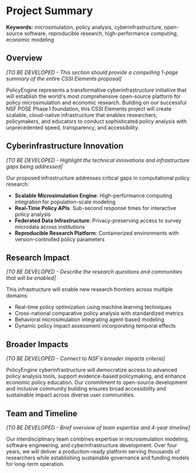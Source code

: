 # Project Summary

**Keywords:** microsimulation, policy analysis, cyberinfrastructure, open-source software, reproducible research, high-performance computing, economic modeling

## Overview

*[TO BE DEVELOPED - This section should provide a compelling 1-page summary of the entire CSSI Elements proposal]*

PolicyEngine represents a transformative cyberinfrastructure initiative that will establish the world's most comprehensive open-source platform for policy microsimulation and economic research. Building on our successful NSF POSE Phase I foundation, this CSSI Elements project will create scalable, cloud-native infrastructure that enables researchers, policymakers, and educators to conduct sophisticated policy analysis with unprecedented speed, transparency, and accessibility.

## Cyberinfrastructure Innovation

*[TO BE DEVELOPED - Highlight the technical innovations and infrastructure gaps being addressed]*

Our proposed infrastructure addresses critical gaps in computational policy research:
- **Scalable Microsimulation Engine**: High-performance computing integration for population-scale modeling
- **Real-Time Policy APIs**: Sub-second response times for interactive policy analysis
- **Federated Data Infrastructure**: Privacy-preserving access to survey microdata across institutions
- **Reproducible Research Platform**: Containerized environments with version-controlled policy parameters

## Research Impact

*[TO BE DEVELOPED - Describe the research questions and communities that will be enabled]*

This infrastructure will enable new research frontiers across multiple domains:
- Real-time policy optimization using machine learning techniques
- Cross-national comparative policy analysis with standardized metrics  
- Behavioral microsimulation integrating agent-based modeling
- Dynamic policy impact assessment incorporating temporal effects

## Broader Impacts

*[TO BE DEVELOPED - Connect to NSF's broader impacts criteria]*

PolicyEngine cyberinfrastructure will democratize access to advanced policy analysis tools, support evidence-based policymaking, and enhance economic policy education. Our commitment to open-source development and inclusive community building ensures broad accessibility and sustainable impact across diverse user communities.

## Team and Timeline

*[TO BE DEVELOPED - Brief overview of team expertise and 4-year timeline]*

Our interdisciplinary team combines expertise in microsimulation modeling, software engineering, and cyberinfrastructure development. Over four years, we will deliver a production-ready platform serving thousands of researchers while establishing sustainable governance and funding models for long-term operation.